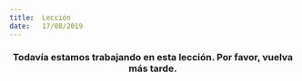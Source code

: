 ```yaml
---
title:  Lección
date:   17/08/2019
---
```


### <center>Todavía estamos trabajando en esta lección. Por favor, vuelva más tarde.</center>